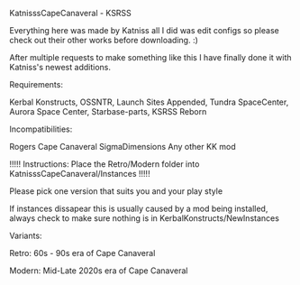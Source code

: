 KatnisssCapeCanaveral - KSRSS 

Everything here was made by Katniss all I did was edit configs so please check out their other works before downloading. :)

After multiple requests to make something like this I have finally done it with Katniss's newest additions.

Requirements:

Kerbal Konstructs,
OSSNTR,
Launch Sites Appended,
Tundra SpaceCenter,
Aurora Space Center,
Starbase-parts,
KSRSS Reborn

Incompatibilities:

Rogers Cape Canaveral
SigmaDimensions
Any other KK mod


!!!!! Instructions: Place the Retro/Modern folder into KatnisssCapeCanaveral/Instances !!!!!




Please pick one version that suits you and your play style



If instances dissapear this is usually caused by a mod being installed, always check to make sure nothing is in KerbalKonstructs/NewInstances




Variants:

Retro: 60s - 90s era of Cape Canaveral

Modern: Mid-Late 2020s era of Cape Canaveral

